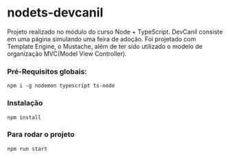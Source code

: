 # nodets-devcanil
Projeto realizado no módulo do curso Node + TypeScript. DevCanil consiste em uma página simulando uma feira de adoção. Foi projetado com Template Engine, o Mustache, além de ter sido utilizado o modelo de organização MVC(Model View Controller).

### Pré-Requisitos globais:
`npm i -g nodemon typescript ts-node`

### Instalação 
`npm install`

### Para rodar o projeto
`npm run start`